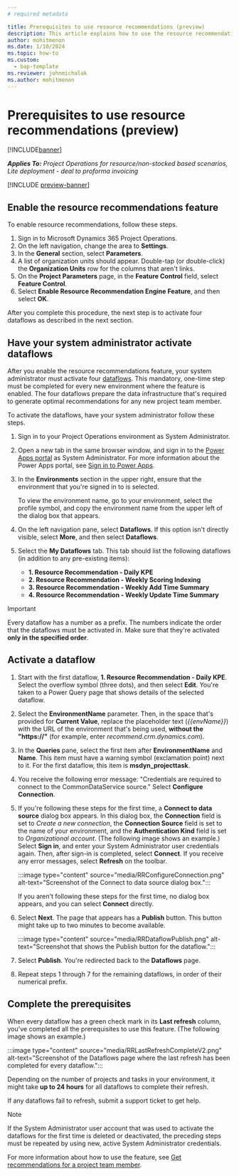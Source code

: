 ```yaml
---
# required metadata

title: Prerequisites to use resource recommendations (preview)
description: This article explains how to use the resource recommendations feature for the first time.
author: mohitmenon
ms.date: 1/10/2024
ms.topic: how-to
ms.custom: 
  - bap-template
ms.reviewer: johnmichalak
ms.author: mohitmenon
---
```


# Prerequisites to use resource recommendations (preview)

[!INCLUDE[banner](../includes/banner.md)]

_**Applies To:** Project Operations for resource/non-stocked based scenarios, Lite deployment - deal to proforma invoicing_

[!INCLUDE [preview-banner](../includes/preview-banner.md)]

## Enable the resource recommendations feature

To enable resource recommendations, follow these steps.

1. Sign in to Microsoft Dynamics 365 Project Operations.
1. On the left navigation, change the area to **Settings**.
1. In the **General** section, select **Parameters**.
1. A list of organization units should appear. Double-tap (or double-click) the **Organization Units** row for the columns that aren't links.
1. On the **Project Parameters** page, in the **Feature Control** field, select **Feature Control**.
1. Select **Enable Resource Recommendation Engine Feature**, and then select **OK**.

After you complete this procedure, the next step is to activate four dataflows as described in the next section.

## Have your system administrator activate dataflows 

After you enable the resource recommendations feature, your system administrator must activate four [dataflows](/power-apps/maker/data-platform/create-and-use-dataflows). This mandatory, one-time step must be completed for every new environment where the feature is enabled. The four dataflows prepare the data infrastructure that's required to generate optimal recommendations for any new project team member.

To activate the dataflows, have your system administrator follow these steps.

1. Sign in to your Project Operations environment as System Administrator.
1. Open a new tab in the same browser window, and sign in to the [Power Apps portal](https://make.powerapps.com) as System Administrator. For more information about the Power Apps portal, see [Sign in to Power Apps](/power-apps/maker/canvas-apps/sign-in-to-power-apps).
1. In the **Environments** section in the upper right, ensure that the environment that you're signed in to is selected.

    To view the environment name, go to your environment, select the profile symbol, and copy the environment name from the upper left of the dialog box that appears.

1. On the left navigation pane, select **Dataflows**. If this option isn't directly visible, select **More**, and then select **Dataflows**.
1. Select the **My Dataflows** tab. This tab should list the following dataflows (in addition to any pre-existing items):

    - **1. Resource Recommendation - Daily KPE**
    - **2. Resource Recommendation - Weekly Scoring Indexing**
    - **3. Resource Recommendation - Weekly Add Time Summary**
    - **4. Resource Recommendation - Weekly Update Time Summary**

> [!IMPORTANT]
> Every dataflow has a number as a prefix. The numbers indicate the order that the dataflows must be activated in. Make sure that they're activated **only in the specified order**.

## Activate a dataflow

1. Start with the first dataflow, **1. Resource Recommendation - Daily KPE**. Select the overflow symbol (three dots), and then select **Edit**. You're taken to a Power Query page that shows details of the selected dataflow.
1. Select the **EnvironmentName** parameter. Then, in the space that's provided for **Current Value**, replace the placeholder text (_\{\{envName\}\}_) with the URL of the environment that's being used, **without the "https://"** (for example, enter _recommend.crm.dynamics.com_).
1. In the **Queries** pane, select the first item after **EnvironmentName** and **Name**. This item must have a warning symbol (exclamation point) next to it. For the first dataflow, this item is **msdyn\_projecttask**.
1. You receive the following error message: "Credentials are required to connect to the CommonDataService source." Select **Configure Connection**.
1. If you're following these steps for the first time, a **Connect to data source** dialog box appears. In this dialog box, the **Connection** field is set to _Create a new connection_, the **Connection Source** field is set to the name of your environment, and the **Authentication Kind** field is set to _Organizational account_. (The following image shows an example.) Select **Sign in**, and enter your System Administrator user credentials again. Then, after sign-in is completed, select **Connect**. If you receive any error messages, select **Refresh** on the toolbar.

    :::image type="content" source="media/RRConfigureConnection.png" alt-text="Screenshot of the Connect to data source dialog box.":::

    If you aren't following these steps for the first time, no dialog box appears, and you can select **Connect** directly.

1. Select **Next**. The page that appears has a **Publish** button. This button might take up to two minutes to become available.

    :::image type="content" source="media/RRDataflowPublish.png" alt-text="Screenshot that shows the Publish button for the dataflow.":::

1. Select **Publish**. You're redirected back to the **Dataflows** page.
1. Repeat steps 1 through 7 for the remaining dataflows, in order of their numerical prefix.

## Complete the prerequisites

When every dataflow has a green check mark in its **Last refresh** column, you've completed all the prerequisites to use this feature. (The following image shows an example.)

:::image type="content" source="media/RRLastRefreshCompleteV2.png" alt-text="Screenshot of the Dataflows page where the last refresh has been completed for every dataflow.":::

Depending on the number of projects and tasks in your environment, it might take **up to 24 hours** for all dataflows to complete their refresh.

If any dataflows fail to refresh, submit a support ticket to get help.

> [!NOTE]
> If the System Administrator user account that was used to activate the dataflows for the first time is deleted or deactivated, the preceding steps must be repeated by using new, active System Administrator credentials.

For more information about how to use the feature, see [Get recommendations for a project team member](./get-recommendations-for-project-team-members.md).
